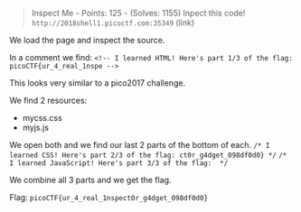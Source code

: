> Inspect Me - Points: 125 - (Solves: 1155)
> Inpect this code! `http://2018shell1.picoctf.com:35349` (link)

We load the page and inspect the source.

In a comment we find:
`<!-- I learned HTML! Here's part 1/3 of the flag: picoCTF{ur_4_real_1nspe -->`

This looks very similar to a pico2017 challenge.

We find 2 resources:
- mycss.css
- myjs.js

We open both and we find our last 2 parts of the bottom of each.
`/* I learned CSS! Here's part 2/3 of the flag: ct0r_g4dget_098df0d0} */`
`/* I learned JavaScript! Here's part 3/3 of the flag:  */`

We combine all 3 parts and we get the flag.

Flag: `picoCTF{ur_4_real_1nspect0r_g4dget_098df0d0}`

